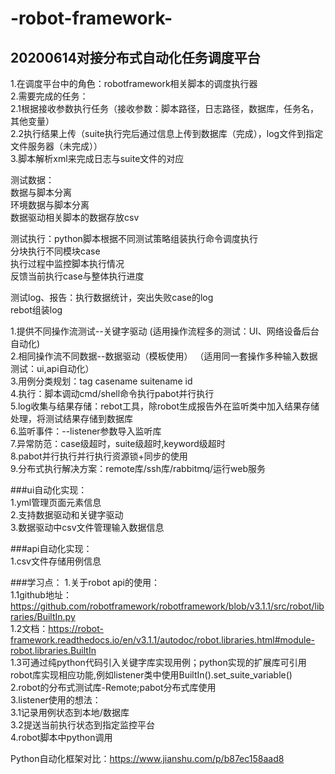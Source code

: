 # -robot-framework-   

## 20200614对接分布式自动化任务调度平台     
1.在调度平台中的角色：robotframework相关脚本的调度执行器   
2.需要完成的任务：   
2.1根据接收参数执行任务（接收参数：脚本路径，日志路径，数据库，任务名，其他变量）    
2.2执行结果上传（suite执行完后通过信息上传到数据库（完成），log文件到指定文件服务器（未完成））   
3.脚本解析xml来完成日志与suite文件的对应


测试数据：  
数据与脚本分离  
环境数据与脚本分离  
数据驱动相关脚本的数据存放csv  

测试执行：python脚本根据不同测试策略组装执行命令调度执行  
分块执行不同模块case  
执行过程中监控脚本执行情况  
反馈当前执行case与整体执行进度  

测试log、报告：执行数据统计，突出失败case的log  
rebot组装log  

1.提供不同操作流测试--关键字驱动  (适用操作流程多的测试：UI、网络设备后台自动化)   
2.相同操作流不同数据--数据驱动（模板使用）  （适用同一套操作多种输入数据测试：ui,api自动化）  
3.用例分类规划：tag casename suitename id  
4.执行：脚本调动cmd/shell命令执行pabot并行执行   
5.log收集与结果存储：rebot工具，除robot生成报告外在监听类中加入结果存储处理，将测试结果存储到数据库    
6.监听事件：--listener参数导入监听库       
7.异常防范：case级超时，suite级超时,keyword级超时        
8.pabot并行执行并行执行资源锁+同步的使用    
9.分布式执行解决方案：remote库/ssh库/rabbitmq/运行web服务    
   

###ui自动化实现：  
1.yml管理页面元素信息    
2.支持数据驱动和关键字驱动    
3.数据驱动中csv文件管理输入数据信息    

###api自动化实现：    
1.csv文件存储用例信息    


###学习点：
1.关于robot api的使用：    
 1.1github地址：https://github.com/robotframework/robotframework/blob/v3.1.1/src/robot/libraries/BuiltIn.py    
 1.2文档：https://robot-framework.readthedocs.io/en/v3.1.1/autodoc/robot.libraries.html#module-robot.libraries.BuiltIn   
 1.3可通过纯python代码引入关键字库实现用例；python实现的扩展库可引用robot库实现相应功能,例如listener类中使用BuiltIn().set_suite_variable()    
2.robot的分布式测试库-Remote;pabot分布式库使用    
3.listener使用的想法：  
 3.1记录用例状态到本地/数据库      
 3.2提送当前执行状态到指定监控平台    
4.robot脚本中python调用    


Python自动化框架对比：https://www.jianshu.com/p/b87ec158aad8   

